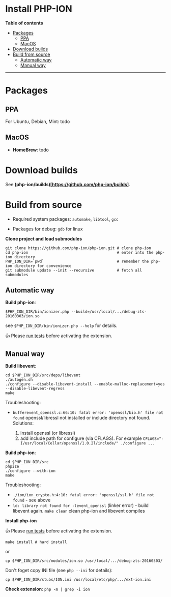 Install PHP-ION
===

**Table of contents**
* [Packages](#packages)
  * [PPA](#ppa)
  * [MacOS](#macos)
* [Download builds](#download-builds)
* [Build from source](#build-from-source)
  * [Automatic way](#automatic-way)
  * [Manual way](#manual-way)

--- 

# Packages

## PPA

For Ubuntu, Debian, Mint: todo
  
## MacOS
  
  * **HomeBrew**: todo 

# Download builds

See **(php-ion/builds)[https://github.com/php-ion/builds]**.

# Build from source

* Required system packages: `automake`, `libtool`, `gcc`

* Packages for debug: `gdb` for linux

**Clone project and load submodules**
```
git clone https://github.com/php-ion/php-ion.git # clone php-ion
cd php-ion                                       # enter into the php-ion directory
PHP_ION_DIR=`pwd`                                # remember the php-ion directory for convenience
git submodule update --init --recursive          # fetch all submodules
```

## Automatic way

**Build php-ion**:

```
$PHP_ION_DIR/bin/ionizer.php --build=/usr/local/.../debug-zts-20160303/ion.so
```

see `$PHP_ION_DIR/bin/ionizer.php --help` for details.


:thumbsup: Please [run tests](./testing.md) before activating the extension.

## Manual way

**Build libevent**:

```
cd $PHP_ION_DIR/src/deps/libevent
./autogen.sh
./configure --disable-libevent-install --enable-malloc-replacement=yes --disable-libevent-regress
make
```

Troubleshooting:
* `bufferevent_openssl.c:66:10: fatal error: 'openssl/bio.h' file not found` openssl/libressl not installed or include directory not found. Solutions:

  1. install openssl (or libressl)
  2. add include path for configure (via CFLAGS). For example `CFLAGS="-I/usr/local/Cellar/openssl/1.0.2l/include/" ./configure ...`


**Build php-ion**:

```
cd $PHP_ION_DIR/src
phpize
./configure --with-ion
make
```

Troubleshooting:
* `./ion/ion_crypto.h:4:10: fatal error: 'openssl/ssl.h' file not found` - see above
* `ld: library not found for -levent_openssl` (linker error) - build libevent again. `make clean` clean php-ion and libevent compiles 


**Install php-ion**

:thumbsup: Please [run tests](./testing.md) before activating the extension.

```
make install # hard install
```
or
```
cp $PHP_ION_DIR/src/modules/ion.so /usr/local/.../debug-zts-20160303/
```

Don't foget copy INI file (see `php --ini` for details):

```
cp $PHP_ION_DIR/stubs/ION.ini /usr/local/etc/php/.../ext-ion.ini
```

**Check extension**: `php -m | grep -i ion`
